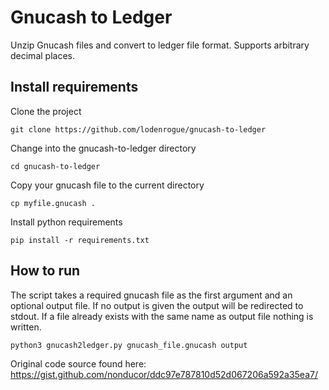 # Gnucash to Ledger

Unzip Gnucash files and convert to ledger file format. Supports arbitrary decimal places.

## Install requirements

Clone the project

```
git clone https://github.com/lodenrogue/gnucash-to-ledger
```

Change into the gnucash-to-ledger directory

```
cd gnucash-to-ledger
```

Copy your gnucash file to the current directory

```
cp myfile.gnucash .
```

Install python requirements

```
pip install -r requirements.txt
```

## How to run

The script takes a required gnucash file as the first argument and an optional output file. 
If no output is given the output will be redirected to stdout.
If a file already exists with the same name as output file nothing is written.

```
python3 gnucash2ledger.py gnucash_file.gnucash output
```

Original code source found here: https://gist.github.com/nonducor/ddc97e787810d52d067206a592a35ea7/
